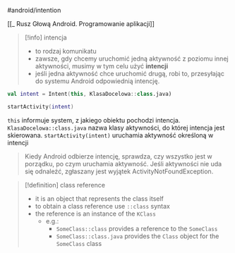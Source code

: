 #android/intention 

[[_ Rusz Głową Android. Programowanie aplikacji]]

>[!info] intencja
>- to rodzaj komunikatu
>- zawsze, gdy chcemy uruchomić jedną aktywność z poziomu innej aktywności, musimy w tym celu użyć **intencji**
>- jeśli jedna aktywność chce uruchomić drugą, robi to, przesyłając do systemu Android odpowiednią intencję.
>


```kotlin
val intent = Intent(this, KlasaDocelowa::class.java)

startActivity(intent) 
```
`this` informuje system, z jakiego obiektu pochodzi intencja.
`KlasaDocelowa::class.java` nazwa klasy aktywności, do której intencja jest skierowana.
`startActivity(intent)` uruchamia aktywność określoną w intencji

> Kiedy Android odbierze intencję, sprawdza, czy wszystko jest w porządku, po czym uruchamia aktywność. Jeśli aktywności nie uda się odnaleźć, zgłaszany jest wyjątek ActivityNotFoundException.

>[!definition] class reference
> - it is an object that represents the class itself
> - to obtain a class reference use `::class` syntax
> - the reference is an instance of the `KClass`
> 	- e.g.:
> 		- `SomeClass::class` provides a reference to the `SomeClass`
> 		- `SomeClass::class.java` provides the `Class`  object for the `SomeClass` class




















